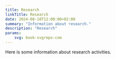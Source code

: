 ```yaml
---
title: Research
linkTitle: Research
date: 2024-08-10T12:00:00+02:00
summary: "Information about research."
description: "Research"
params:
    svg: book-svgrepo-com
---
```


Here is some information about research activities.